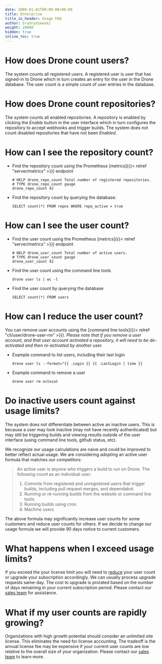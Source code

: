 ```yaml
---
date: 2000-01-01T00:00:00+00:00
title: Enterprise
title_in_header: Usage FAQ
author: bradrydzewski
weight: 20000
hidden: true
inline_toc: true
---
```


# How does Drone count users?

The system counts all registered users. A registered user is user that has signed-in to Drone which in turn creates an entry for the user in the Drone database. The user count is a simple count of user entries in the database.

# How does Drone count repositories?

The system counts all enabled repositories. A repository is enabled by clicking the _Enable_ button in the user interface which in turn configures the repository to accept webhooks and trigger builds. The system does not count disabled repositories that have not been _Enabled_.

# How can I see the repository count?

* Find the repository count using the Prometheus [metrics]({{< relref "server/metrics" >}}) endpoint
  ```
  # HELP drone_repo_count Total number of registered repositories.
  # TYPE drone_repo_count gauge
  drone_repo_count 42
  ```

* Find the repository count by querying the database:
  ```
  SELECT count(*) FROM repos WHERE repo_active = true
  ```

# How can I see the user count?

* Find the user count using the Prometheus [metrics]({{< relref "server/metrics" >}}) endpoint
  ```
  # HELP drone_user_count Total number of active users.
  # TYPE drone_user_count gauge
  drone_user_count 42
  ```

* Find the user count using the command line tools
  ```
  drone user ls | wc -l
  ```

* Find the user count by querying the database
  ```
  SELECT count(*) FROM users
  ```

# How can I reduce the user count?

You can remove user accounts using the [command line tools]({{< relref "cli/user/drone-user-rm" >}}). _Please note that if you remove a user account, and that user account activated a repository, it will need to be de-activated and then re-activated by another user._

* Example command to list users, including their last login
  ```
  drone user ls --format="{{ .Login }} {{ .LastLogin | time }}
  ```

* Example command to remove a user
  ```
  drone user rm octocat
  ```

# Do inactive users count against usage limits?

The system does not differentiate between active an inactive users. This is because a user may look inactive (may not have recently authenticated) but may still be triggering builds and viewing results outside of the user interface (using command line tools, github status, etc).

We recognize our usage calculations are naive and could be improved to better reflect actual usage. We are considering adopting an active user formula that matches our competitors:

> An active user is anyone who triggers a build to run on Drone. The following count as an individual user:
> 1. Commits from registered and unregistered users that trigger builds, including pull request merges, and dependabot.
> 2. Running or re-running builds from the website or command line tools.
> 3. Running builds using cron
> 4. Machine users

The above formula may significantly increase user counts for some customers and reduce user counts for others. If we decide to change our usage formula we will provide 90 days notice to current customers.

# What happens when I exceed usage limits?

If you exceed the your license limit you will need to [reduce](#how-can-i-reduce-the-user-count) your user count or upgrade your subscription accordingly. We can usually process upgrade requests same-day. The cost to upgrade is prorated based on the number of days remaining in your current subscription period. Please contact our [sales team](mailto:sales@drone.io) for assistance.

# What if my user counts are rapidly growing?

Organizations with high growth potential should consider an unlimited site license. This eliminates the need for license accounting. The tradeoff is the annual license fee may be expensive if your current user counts are low relative to the overall size of your organization. Please contact our [sales team](mailto:sales@drone.io) to learn more.

